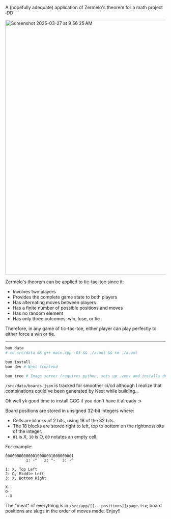 A (hopefully adequate) application of Zermelo's theorem for a math project :DD

<img width="800" alt="Screenshot 2025-03-27 at 9 56 25 AM" src="https://github.com/user-attachments/assets/adc8a7cf-42f0-4ace-bc9a-5ea3599b227a" />

Zermelo's theorem can be applied to tic-tac-toe since it:
- Involves two players
- Provides the complete game state to both players
- Has alternating moves between players
- Has a finite number of possible positions and moves
- Has no random element
- Has only three outcomes: win, lose, or tie

Therefore, in any game of tic-tac-toe, either player can play perfectly to either force a win or tie.

___

```bash
bun data
# cd src/data && g++ main.cpp -O3 && ./a.out && rm ./a.out

bun install
bun dev # Next frontend

bun tree # Image server (requires python, sets up .venv and installs dependencies)
```

`/src/data/boards.json` is tracked for smoother ci/cd although I realize that combinations could've been generated by Next while building...

Oh well yk good time to install GCC if you don't have it already :>

Board positions are stored in unsigned 32-bit integers where:
- Cells are blocks of 2 bits, using 18 of the 32 bits.
- The 18 blocks are stored right to left, top to bottom on the rightmost bits of the integer.
- `01` is X, `10` is O, `00` notates an empty cell.

For example:
```
000000000000010000001000000001
         1: -^   2: ^-   3: -^

1: X, Top Left
2: O, Middle Left
3: X, Bottom Right

X··
O··
··X
```

The "meat" of everything is in `/src/app/[[...positions]]/page.tsx`; board positions are slugs in the order of moves made. Enjoy!!
